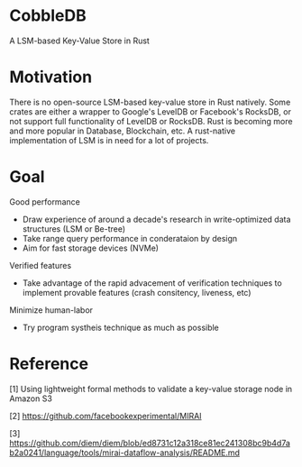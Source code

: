 # CobbleDB

A LSM-based Key-Value Store in Rust

# Motivation

There is no open-source LSM-based key-value store in Rust natively. Some crates are either a wrapper to Google's LevelDB or Facebook's RocksDB,
or not support full functionality of LevelDB or RocksDB. Rust is becoming more and more popular in Database, Blockchain, etc.
A rust-native implementation of LSM is in need for a lot of projects.

# Goal

Good performance
- Draw experience of around a decade's research in write-optimized data structures (LSM or Be-tree)
- Take range query performance in conderataion by design
- Aim for fast storage devices (NVMe)

Verified features
- Take advantage of the rapid advacement of verification techniques to implement provable features (crash consitency, liveness, etc) 

Minimize human-labor
- Try program systheis technique as much as possible

# Reference

[1] Using lightweight formal methods to validate a key-value storage node in Amazon S3

[2] https://github.com/facebookexperimental/MIRAI

[3] https://github.com/diem/diem/blob/ed8731c12a318ce81ec241308bc9b4d7ab2a0241/language/tools/mirai-dataflow-analysis/README.md
